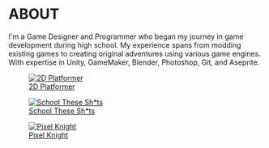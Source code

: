 
<div class="page-content">


# ABOUT

I'm a Game Designer and Programmer who began my journey in game development during high school. My experience spans from modding existing games to creating original adventures using various game engines. With expertise in Unity, GameMaker, Blender, Photoshop, Git, and Aseprite.








<div class="image-gallery">
        <figure>
        <a href="#" onclick="loadContent('/portfolio/content/games/2d-platformer/content.md'); return false;">
            <img src="https://dakillerxd.github.io/portfolio/assets/2d-platformer/main.gif" alt="2D Platformer">
            <figcaption>2D Platformer</figcaption>
        </a>
        </figure>
        <figure>
        <a href="#" onclick="loadContent('/portfolio/content/games/school-these-shits/content.md'); return false;">
            <img src="https://dakillerxd.github.io/portfolio/assets/school-these-shits/main.png" alt="School These Sh*ts">
            <figcaption>School These Sh*ts</figcaption>
        </a>
        </figure>
        <figure>
        <a href="#" onclick="loadContent('/portfolio/content/games/pixel-knight/content.md'); return false;">
            <img src="https://dakillerxd.github.io/portfolio/assets/pixel-knight/main.png" alt="Pixel Knight">
            <figcaption>Pixel Knight</figcaption>
        </a>
        </figure>
</div>






